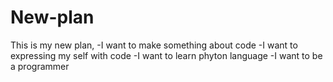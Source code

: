# New-plan
This is my new plan,
-I want to make something about code
-I want to expressing my self with code
-I want to learn phyton language
-I want to be a programmer
